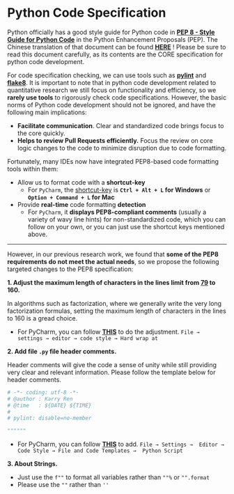 # Python Code Specification

Python officially has a good style guide for Python code in [**PEP 8 - Style Guide for Python Code**](https://peps.python.org/pep-0008/) in the Python Enhancement Proposals (PEP). The Chinese translation of that document can be found [**HERE**](https://www.cnblogs.com/bymo/p/9567140.html) ! Please be sure to read this document carefully, as its contents are the CORE specification for python code development.

For code specification checking, we can use tools such as [**pylint**](https://zhuanlan.zhihu.com/p/364594654) and [**flake8**](https://github.com/pycqa/flake8). It is important to note that in python code development related to quantitative research we still focus on functionality and efficiency, so we **rarely use tools** to rigorously check code specifications. However, the basic norms of Python code development should not be ignored, and have the following main implications:

- **Facilitate communication**. Clear and standardized code brings focus to the core quickly.
- **Helps to review Pull Requests efficiently.** Focus the review on core logic changes to the code to minimize disruption due to code formatting.

Fortunately, many IDEs now have integrated PEP8-based code formatting tools within them:

- Allow us to format code with a **shortcut-key** 
  - For `PyCharm`, the [shortcut-key](https://blog.csdn.net/weixin_43250623/article/details/88829783) is **`Ctrl + Alt + L`  for Windows** or **`Option + Command + L` for Mac**
- Provide **real-time** code formatting **detection**
  - For `PyCharm`, it **displays PEP8-compliant comments** (usually a variety of wavy line hints) for non-standardized code, which you can follow on your own, or you can just use the shortcut keys mentioned above.

---

However, in our previous research work, we found that **some of the PEP8 requirements do not meet the actual needs**, so we propose the following targeted changes to the PEP8 specification:

**1. Adjust the maximum length of characters in the lines limit from [79](https://peps.python.org/pep-0008/#maximum-line-length) to 160.**

In algorithms such as factorization, where we generally write the very long factorization formulas, setting the maximum length of characters in the lines to 160 is a gread choice.

- For PyCharm, you can follow [**THIS**](https://blog.csdn.net/qq_38486203/article/details/126409118) to do the adjustment. `File → settings → editor → code style → Hard wrap at`

**2. Add file `.py` file header comments.**

Header comments will give the code a sense of unity while still providing very clear and relevant information. Please follow the template below for header comments.

```python
# -*- coding: utf-8 -*-
# @author : Karry Ren
# @time   : ${DATE} ${TIME}
#
# pylint: disable=no-member

""""""
```

- For PyCharm, you can follow [**THIS**](https://zhuanlan.zhihu.com/p/113896445) to add. `File → Settings →  Editor →  Code Style → File and Code Templates →  Python Script`

**3. About Strings.**

- Just use the `f""` to format all variables rather than `""%` or `"".format`
- Please use the `""` rather than `''`

